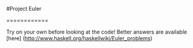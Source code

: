 

#Project Euler

============

Try on your own before looking at the code! Better answers are available [here] (http://www.haskell.org/haskellwiki/Euler_problems)
